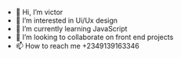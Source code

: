 - 👋 Hi, I’m victor
- 👀 I’m interested in Ui/Ux design
- 🌱 I’m currently learning JavaScript
- 💞️ I’m looking to collaborate on front end projects
- 📫 How to reach me +2349139163346

<!---
Victoric3/Victoric3 is a ✨ special ✨ repository because its `README.md` (this file) appears on your GitHub profile.
You can click the Preview link to take a look at your changes.
--->
